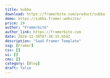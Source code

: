 ```yaml
---
title: Subba
download: https://framerbite.com/product/subba
demo: https://subba.framer.website/
price: 29
author: "Framerbite"
author_link: https://framerbite.com
date: 2024-12-30T07:26:15.659Z
description: "SaaS Framer Template"
ssg: [Framer]
css: []
ui: []
cms: []
category: [Blog]
draft: false
---
```

